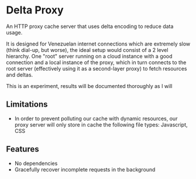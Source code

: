 Delta Proxy
===========
An HTTP proxy cache server that uses delta encoding to reduce data usage.

It is designed for Venezuelan internet connections which are extremely slow (think dial-up, but worse), the ideal setup would consist of a 2 level hierarchy. One "root" server running on a cloud instance with a good connection and a local instance of the proxy, which in turn connects to the root server (effectively using it as a second-layer proxy) to fetch resources and deltas.

This is an experiment, results will be documented thoroughly as I will 

## Limitations
+ In order to prevent polluting our cache with dynamic resources, our proxy server will only store in cache the following file types: Javascript, CSS

## Features
+ No dependencies
+ Gracefully recover incomplete requests in the background